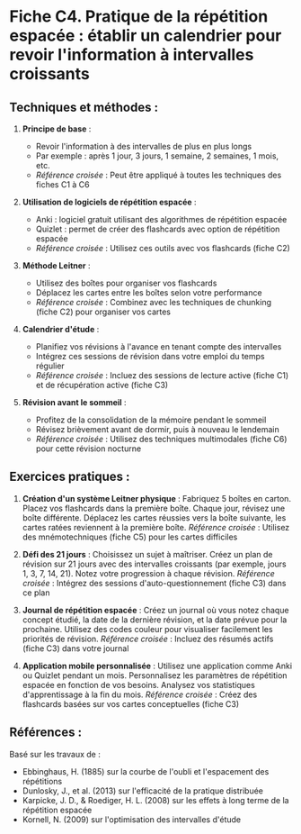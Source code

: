 # Fiche C4. Pratique de la répétition espacée : établir un calendrier pour revoir l'information à intervalles croissants

## Techniques et méthodes :

1. **Principe de base** :
   - Revoir l'information à des intervalles de plus en plus longs
   - Par exemple : après 1 jour, 3 jours, 1 semaine, 2 semaines, 1 mois, etc.
   - *Référence croisée* : Peut être appliqué à toutes les techniques des fiches C1 à C6

2. **Utilisation de logiciels de répétition espacée** :
   - Anki : logiciel gratuit utilisant des algorithmes de répétition espacée
   - Quizlet : permet de créer des flashcards avec option de répétition espacée
   - *Référence croisée* : Utilisez ces outils avec vos flashcards (fiche C2)

3. **Méthode Leitner** :
   - Utilisez des boîtes pour organiser vos flashcards
   - Déplacez les cartes entre les boîtes selon votre performance
   - *Référence croisée* : Combinez avec les techniques de chunking (fiche C2) pour organiser vos cartes

4. **Calendrier d'étude** :
   - Planifiez vos révisions à l'avance en tenant compte des intervalles
   - Intégrez ces sessions de révision dans votre emploi du temps régulier
   - *Référence croisée* : Incluez des sessions de lecture active (fiche C1) et de récupération active (fiche C3)

5. **Révision avant le sommeil** :
   - Profitez de la consolidation de la mémoire pendant le sommeil
   - Révisez brièvement avant de dormir, puis à nouveau le lendemain
   - *Référence croisée* : Utilisez des techniques multimodales (fiche C6) pour cette révision nocturne

## Exercices pratiques :

1. **Création d'un système Leitner physique** :
   Fabriquez 5 boîtes en carton. Placez vos flashcards dans la première boîte. Chaque jour, révisez une boîte différente. Déplacez les cartes réussies vers la boîte suivante, les cartes ratées reviennent à la première boîte.
   *Référence croisée* : Utilisez des mnémotechniques (fiche C5) pour les cartes difficiles

2. **Défi des 21 jours** :
   Choisissez un sujet à maîtriser. Créez un plan de révision sur 21 jours avec des intervalles croissants (par exemple, jours 1, 3, 7, 14, 21). Notez votre progression à chaque révision.
   *Référence croisée* : Intégrez des sessions d'auto-questionnement (fiche C3) dans ce plan

3. **Journal de répétition espacée** :
   Créez un journal où vous notez chaque concept étudié, la date de la dernière révision, et la date prévue pour la prochaine. Utilisez des codes couleur pour visualiser facilement les priorités de révision.
   *Référence croisée* : Incluez des résumés actifs (fiche C3) dans votre journal

4. **Application mobile personnalisée** :
   Utilisez une application comme Anki ou Quizlet pendant un mois. Personnalisez les paramètres de répétition espacée en fonction de vos besoins. Analysez vos statistiques d'apprentissage à la fin du mois.
   *Référence croisée* : Créez des flashcards basées sur vos cartes conceptuelles (fiche C3)

## Références :

Basé sur les travaux de :
- Ebbinghaus, H. (1885) sur la courbe de l'oubli et l'espacement des répétitions
- Dunlosky, J., et al. (2013) sur l'efficacité de la pratique distribuée
- Karpicke, J. D., & Roediger, H. L. (2008) sur les effets à long terme de la répétition espacée
- Kornell, N. (2009) sur l'optimisation des intervalles d'étude